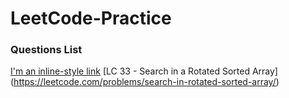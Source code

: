 # LeetCode-Practice


### Questions List

[I'm an inline-style link](https://www.google.com)
[LC 33 - Search in a Rotated Sorted Array] (https://leetcode.com/problems/search-in-rotated-sorted-array/)
